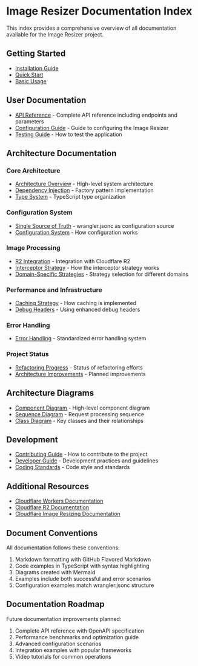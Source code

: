 # Image Resizer Documentation Index

This index provides a comprehensive overview of all documentation available for the Image Resizer project.

## Getting Started

- [Installation Guide](../README.md#installation)
- [Quick Start](../README.md#quick-start)
- [Basic Usage](../README.md#usage)

## User Documentation

- [API Reference](API.md) - Complete API reference including endpoints and parameters
- [Configuration Guide](CONFIG.md) - Guide to configuring the Image Resizer
- [Testing Guide](TESTING.md) - How to test the application

## Architecture Documentation

### Core Architecture

- [Architecture Overview](architecture/ARCHITECTURE.md) - High-level system architecture
- [Dependency Injection](architecture/DEPENDENCY_INJECTION.md) - Factory pattern implementation
- [Type System](architecture/TYPE_SYSTEM.md) - TypeScript type organization

### Configuration System

- [Single Source of Truth](architecture/SINGLE_SOURCE_OF_TRUTH.md) - wrangler.jsonc as configuration source
- [Configuration System](architecture/CONFIGURATION.md) - How configuration works

### Image Processing

- [R2 Integration](architecture/R2_INTEGRATION.md) - Integration with Cloudflare R2
- [Interceptor Strategy](architecture/INTERCEPTOR_STRATEGY.md) - How the interceptor strategy works
- [Domain-Specific Strategies](architecture/DOMAIN_SPECIFIC_STRATEGY.md) - Strategy selection for different domains

### Performance and Infrastructure

- [Caching Strategy](architecture/CACHING.md) - How caching is implemented
- [Debug Headers](architecture/ENHANCED_DEBUG_HEADERS.md) - Using enhanced debug headers

### Error Handling

- [Error Handling](architecture/ERROR_HANDLING.md) - Standardized error handling system

### Project Status

- [Refactoring Progress](architecture/REFACTORING_PROGRESS.md) - Status of refactoring efforts
- [Architecture Improvements](architecture/ARCHITECTURE_IMPROVEMENTS.md) - Planned improvements

## Architecture Diagrams

- [Component Diagram](architecture/diagrams/component.md) - High-level component diagram
- [Sequence Diagram](architecture/diagrams/sequence.md) - Request processing sequence
- [Class Diagram](architecture/diagrams/class.md) - Key classes and their relationships

## Development

- [Contributing Guide](../CONTRIBUTING.md) - How to contribute to the project
- [Developer Guide](DEVELOPER.md) - Development practices and guidelines
- [Coding Standards](CODING_STANDARDS.md) - Code style and standards

## Additional Resources

- [Cloudflare Workers Documentation](https://developers.cloudflare.com/workers/)
- [Cloudflare R2 Documentation](https://developers.cloudflare.com/r2/)
- [Cloudflare Image Resizing Documentation](https://developers.cloudflare.com/images/)

## Document Conventions

All documentation follows these conventions:

1. Markdown formatting with GitHub Flavored Markdown
2. Code examples in TypeScript with syntax highlighting
3. Diagrams created with Mermaid
4. Examples include both successful and error scenarios
5. Configuration examples match wrangler.jsonc structure

## Documentation Roadmap

Future documentation improvements planned:

1. Complete API reference with OpenAPI specification
2. Performance benchmarks and optimization guide
3. Advanced configuration scenarios
4. Integration examples with popular frameworks
5. Video tutorials for common operations